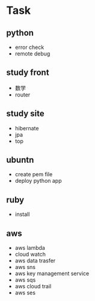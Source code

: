 # Task

## python
* error check
* remote debug


## study front
* 数学
* router


## study site
* hibernate 
* jpa
* top



## ubuntn
* create pem file
* deploy python app


## ruby
* install

## aws
* aws lambda
* cloud watch
* aws data trasfer
* aws sns
* aws key management service
* aws sqs
* aws cloud trail
* aws ses


